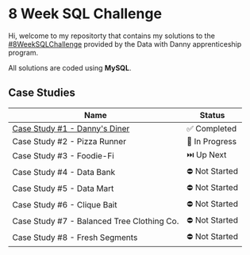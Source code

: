 # 8 Week SQL Challenge
Hi, welcome to my repositorty that contains my solutions to the [#8WeekSQLChallenge](https://8weeksqlchallenge.com/) provided by the Data with Danny apprenticeship program.

All solutions are coded using **MySQL**.

## Case Studies
| Name                                                                                                                                     | Status         |
|------------------------------------------------------------------------------------------------------------------------------------------|----------------|
| [Case Study #1 - Danny's Diner](https://github.com/valguerrero/8-week-sql-challenge/tree/main/Case%20Study%20%231%20-%20Danny's%20Diner) | ✅ Completed   |
| Case Study #2 - Pizza Runner                                                                                                             | 🚧 In Progress |
| Case Study #3 - Foodie-Fi                                                                                                                | ⏭️ Up Next     |
| Case Study #4 - Data Bank                                                                                                                | ⛔️ Not Started |
| Case Study #5 - Data Mart                                                                                                                | ⛔️ Not Started |
| Case Study #6 - Clique Bait                                                                                                              | ⛔️ Not Started |
| Case Study #7 - Balanced Tree Clothing Co.                                                                                               | ⛔️ Not Started |
| Case Study #8 - Fresh Segments                                                                                                           | ⛔️ Not Started |

